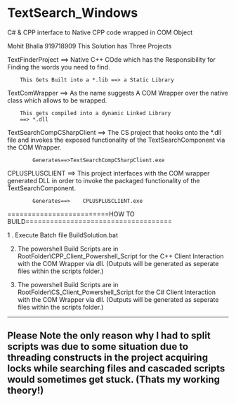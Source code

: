 TextSearch_Windows
==================

C# & CPP interface to Native CPP code wrapped in COM Object  


Mohit Bhalla 919718909
This Solution has Three Projects

TextFinderProject ==> Native C++ COde which has the Responsibility for 
		      Finding the words you need to find.

		This Gets Built into a *.lib ==> a Static Library


TextComWrapper ==> As the name suggests  A COM Wrapper over the native 
	           class which allows to be wrapped. 


		This gets compiled into a dynamic Linked Library 
		==> *.dll



TextSearchCompCSharpClient ==> The CS project that hooks onto the *.dll 
			file and invokes the exposed functionality of the
			TextSearchComponent via the COM Wrapper.

			Generates==>TextSearchCompCSharpClient.exe

CPLUSPLUSCLIENT ==> This project interfaces with the COM wrapper generated 
	             DLL in order to invoke the packaged functionality 
		     of the TextSearchComponent.

		    Generates==>	CPLUSPLUSCLIENT.exe

=========================HOW TO BUILD====================================

1 . Execute Batch file BuildSolution.bat


2. The powershell Build Scripts are in RootFolder\CPP_Client_Powershell_Script
    for the C++ Client Interaction with the COM Wrapper via dll.
(Outputs will be generated as seperate files within the scripts folder.)


3. The powershell Build Scripts are in RootFolder\CS_Client_Powershell_Script
    for the C# Client Interaction with the COM Wrapper via dll.
(Outputs will be generated as seperate files within the scripts folder.)


------------------------------------------------------------------------
Please Note the only reason why I had to split scripts 
was due to some situation due to threading constructs in the project acquiring locks 
while searching files and cascaded scripts would sometimes get stuck.
(Thats my working theory!)
---------------------------------------------------------------------------------


